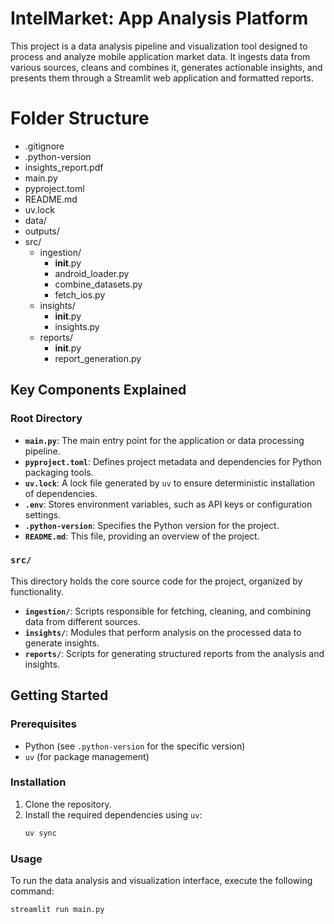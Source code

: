 # IntelMarket: App Analysis Platform

This project is a data analysis pipeline and visualization tool designed to process and analyze mobile application market data. It ingests data from various sources, cleans and combines it, generates actionable insights, and presents them through a Streamlit web application and formatted reports.

# Folder Structure

- .gitignore
- .python-version
- insights_report.pdf
- main.py
- pyproject.toml
- README.md
- uv.lock
- data/
- outputs/
- src/
    - ingestion/
        - __init__.py
        - android_loader.py
        - combine_datasets.py
        - fetch_ios.py
    - insights/
        - __init__.py
        - insights.py
    - reports/
        - __init__.py
        - report_generation.py


## Key Components Explained

### Root Directory

- **`main.py`**: The main entry point for the application or data processing pipeline.
- **`pyproject.toml`**: Defines project metadata and dependencies for Python packaging tools.
- **`uv.lock`**: A lock file generated by `uv` to ensure deterministic installation of dependencies.
- **`.env`**: Stores environment variables, such as API keys or configuration settings.
- **`.python-version`**: Specifies the Python version for the project.
- **`README.md`**: This file, providing an overview of the project.



### `src/`

This directory holds the core source code for the project, organized by functionality.
- **`ingestion/`**: Scripts responsible for fetching, cleaning, and combining data from different sources.
- **`insights/`**: Modules that perform analysis on the processed data to generate insights.
- **`reports/`**: Scripts for generating structured reports from the analysis and insights.

## Getting Started

### Prerequisites

- Python (see `.python-version` for the specific version)
- `uv` (for package management)

### Installation

1.  Clone the repository.
2.  Install the required dependencies using `uv`:
    ```bash
    uv sync
    ```

### Usage

To run the data analysis and visualization interface, execute the following command:

```bash
streamlit run main.py
```
